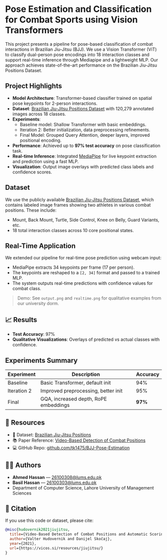 # Pose Estimation and Classification for Combat Sports using Vision Transformers

This project presents a pipeline for pose-based classification of combat interactions in Brazilian Jiu-Jitsu (BJJ). We use a Vision Transformer (ViT) to classify dual-person pose encodings into 18 interaction classes and support real-time inference through Mediapipe and a lightweight MLP. Our approach achieves state-of-the-art performance on the Brazilian Jiu-Jitsu Positions Dataset.

## Project Highlights

- **Model Architecture**: Transformer-based classifier trained on spatial pose keypoints for 2-person interactions.
- **Dataset**: [Brazilian Jiu-Jitsu Positions Dataset](https://vicos.si/resources/jiujitsu/) with 120,279 annotated images across 18 classes.
- **Experiments**:
  - Baseline model: Shallow Transformer with basic embeddings.
  - Iteration 2: Better initialization, data preprocessing refinements.
  - Final Model: Grouped Query Attention, deeper layers, improved positional encoding.
- **Performance**: Achieved up to **97% test accuracy** on pose classification task.
- **Real-time Inference**: Integrated [MediaPipe](https://google.github.io/mediapipe/) for live keypoint extraction and prediction using a fast MLP.
- **Visualization**: Output image overlays with predicted class labels and confidence scores.

## Dataset

We use the publicly available [Brazilian Jiu-Jitsu Positions Dataset](https://vicos.si/resources/jiujitsu/), which contains labeled image frames showing two athletes in various combat positions. These include:
- Mount, Back Mount, Turtle, Side Control, Knee on Belly, Guard Variants, etc.
- 18 total interaction classes across 10 core positional states.

## Real-Time Application

We extended our pipeline for real-time pose prediction using webcam input:
- MediaPipe extracts 34 keypoints per frame (17 per person).
- The keypoints are reshaped to a `[2, 34]` format and passed to a trained MLP.
- The system outputs real-time predictions with confidence values for combat class.

> Demo: See `output.png` and `realtime.png` for qualitative examples from our university dorm.



## 📈 Results

- **Test Accuracy**: 97%
- **Qualitative Visualizations**: Overlays of predicted vs actual classes with confidence.

##  Experiments Summary

| Experiment | Description                              | Accuracy |
|------------|------------------------------------------|----------|
| Baseline   | Basic Transformer, default init          | 94%      |
| Iteration 2| Improved preprocessing, better init      | 95%      |
| Final      | GQA, increased depth, RoPE embeddings     | **97%**  |

## 🔗 Resources

- 📁 Dataset: [Brazilian Jiu-Jitsu Positions](https://vicos.si/resources/jiujitsu/)
- 📚 Paper Reference: [Video-Based Detection of Combat Positions](https://vicos.si/resources/jiujitsu/)
- 💻 GitHub Repo: [github.com/tk1475/BJJ-Pose-Estimation](https://github.com/tk1475/BJJ-Pose-Estimation)

## 🧑‍💻 Authors

- **Ahmed Hassan** — [26100308@lums.edu.pk](mailto:26100308@lums.edu.pk)
- **Basil Hassan** — [26100303@lums.edu.pk](mailto:26100303@lums.edu.pk)
- Department of Computer Science, Lahore University of Management Sciences

## 📜 Citation

If you use this code or dataset, please cite:

```bibtex
@misc{hudovernik2021jiujitsu,
  title={Video-Based Detection of Combat Positions and Automatic Scoring in Jiu-jitsu},
  author={Valter Hudovernik and Danijel Skočaj},
  year={2021},
  url={https://vicos.si/resources/jiujitsu/}
}
